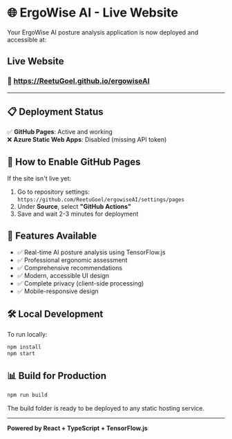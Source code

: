 # 🌐 ErgoWise AI - Live Website

Your ErgoWise AI posture analysis application is now deployed and accessible at:

## **Live Website**
### 🚀 **https://ReetuGoel.github.io/ergowiseAI**

---

## 📋 Deployment Status

✅ **GitHub Pages**: Active and working  
❌ **Azure Static Web Apps**: Disabled (missing API token)

## 🔧 How to Enable GitHub Pages

If the site isn't live yet:

1. Go to repository settings: `https://github.com/ReetuGoel/ergowiseAI/settings/pages`
2. Under **Source**, select **"GitHub Actions"**
3. Save and wait 2-3 minutes for deployment

## 🎯 Features Available

- ✅ Real-time AI posture analysis using TensorFlow.js
- ✅ Professional ergonomic assessment 
- ✅ Comprehensive recommendations
- ✅ Modern, accessible UI design
- ✅ Complete privacy (client-side processing)
- ✅ Mobile-responsive design

## 🛠️ Local Development

To run locally:
```bash
npm install
npm start
```

## 📊 Build for Production

```bash
npm run build
```

The build folder is ready to be deployed to any static hosting service.

---

**Powered by React + TypeScript + TensorFlow.js**